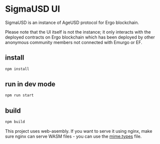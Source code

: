 # SigmaUSD UI
SigmaUSD is an instance of AgeUSD protocol for Ergo blockchain.

Please note that the UI itself is not the instance; it only interacts with the deployed contracts on Ergo blockchain
which has been deployed by other anonymous community members not connected with Emurgo or EF.

## install
```bash
npm install
```

## run in dev mode
```bash
npm run start
```

## build
```bash
npm build
```

This project uses web-asembly. If you want to serve it using nginx, make sure nginx can serve WASM files - you can use the [mime.types](mime.types) file.
